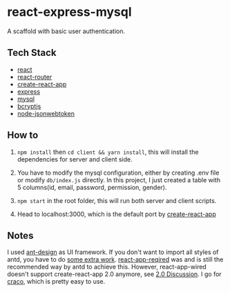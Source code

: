 # react-express-mysql

A scaffold with basic user authentication.

## Tech Stack

- [react](https://github.com/expressjs/express)
- [react-router](https://github.com/ReactTraining/react-router)
- [create-react-app](https://github.com/facebook/create-react-app)
- [express](https://github.com/expressjs/express)
- [mysql](https://github.com/mysqljs/mysql)
- [bcryptjs](https://github.com/dcodeIO/bcrypt.js)
- [node-jsonwebtoken](https://github.com/auth0/node-jsonwebtoken)

## How to

1. `npm install` then `cd client && yarn install`, this will install the dependencies for server and client side.

2. You have to modify the mysql configuration, either by creating .env file or modify `db/index.js` directly. In this project, I just created a table with 5 columns(id, email, password, permission, gender).

3. `npm start` in the root folder, this will run both server and client scripts.

4. Head to localhost:3000, which is the default port by [create-react-app](https://github.com/facebook/create-react-app)

## Notes

I used [ant-design](https://github.com/ant-design/ant-design) as UI framework. If you don't want to import all styles of antd, you have to do [some extra work](https://ant.design/docs/react/use-with-create-react-app#Advanced-Guides). [react-app-reqired](https://github.com/timarney/react-app-rewired) was and is still the recommended way by antd to achieve this. However, react-app-wired doesn't support create-react-app 2.0 anymore, see [2.0 Discussion](https://github.com/timarney/react-app-rewired/issues/162). I go for [craco](https://github.com/sharegate/craco), which is pretty easy to use.
